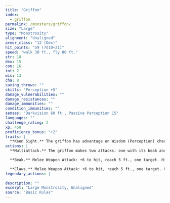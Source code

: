 ```yaml
---
title: "Griffon"
index:
  - griffon
permalink: /monsters/griffon/
size: "Large"
type: "Monstrosity"
alignment: "Unaligned"
armor_class: "12 (Dex)"
hit_points: "59 (7d10+21)"
speed: "walk 30 ft., fly 80 ft."
str: 18
dex: 15
con: 16
int: 2
wis: 13
cha: 8
saving_throws: ""
skills: "Perception +5"
damage_vulnerabilities: ""
damage_resistances: ""
damage_immunities: ""
condition_immunities: ""
senses: "Darkvision 60 ft., Passive Perception 15"
languages: ""
challenge_rating: 2
xp: 450
proficiency_bonus: "+2"
traits: |
  **Keen Sight.** The griffon has advantage on Wisdom (Perception) checks that rely on sight.
actions: |
  **Multiattack.** The griffon makes two attacks: one with its beak and one with its claws.

  **Beak.** Melee Weapon Attack: +6 to hit, reach 5 ft., one target. Hit: 8 (1d8 + 4) piercing damage.

  **Claws.** Melee Weapon Attack: +6 to hit, reach 5 ft., one target. Hit: 11 (2d6 + 4) slashing damage.  
legendary_actions: |
  
description: ""
excerpt: "Large Monstrosity, Unaligned"
source: "Basic Rules"
---
```

